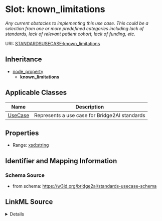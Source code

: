 # Slot: known_limitations
_Any current obstacles to implementing this use case. This could be a selection from one or more predefined categories including lack of standards, lack of relevant patient cohort, lack of funding, etc._


URI: [STANDARDSUSECASE:known_limitations](https://w3id.org/bridge2ai/standards-usecase-schema/known_limitations)




## Inheritance

* [node_property](node_property.md)
    * **known_limitations**





## Applicable Classes

| Name | Description |
| --- | --- |
[UseCase](UseCase.md) | Represents a use case for Bridge2AI standards






## Properties

* Range: [xsd:string](xsd:string)







## Identifier and Mapping Information







### Schema Source


* from schema: https://w3id.org/bridge2ai/standards-usecase-schema




## LinkML Source

<details>
```yaml
name: known_limitations
description: Any current obstacles to implementing this use case. This could be a
  selection from one or more predefined categories including lack of standards, lack
  of relevant patient cohort, lack of funding, etc.
from_schema: https://w3id.org/bridge2ai/standards-usecase-schema
rank: 1000
is_a: node property
domain: NamedThing
alias: known_limitations
domain_of:
- UseCase
range: string

```
</details>
